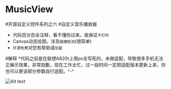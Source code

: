 ﻿# MusicView

#开源自定义控件系列之六
#自定义音乐播放器
* 代码百分百全注释，看不懂你过来，我保证`不打你`
* Canvas动态绘图，涉及`碰撞检测`(很简单)
* `开源免费`对您有帮助请`加星`


#解释
*代码之前是在联想A820t上用px全写死的，未做适配，导致很多手机无法正展示效果，非常抱歉，现在工作太忙，过一段时间一定把适配版本更新上来，你也可以更该部分参数自行适配。^-^



![Alt text](/a.gif)

